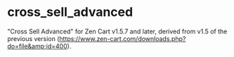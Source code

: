 # cross_sell_advanced
"Cross Sell Advanced" for Zen Cart v1.5.7 and later, derived from v1.5 of the previous version (https://www.zen-cart.com/downloads.php?do=file&amp;id=400).

